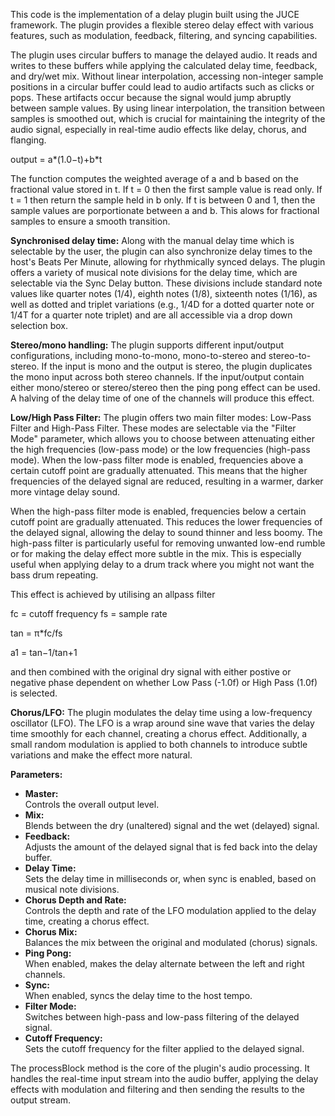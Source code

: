 This code is the implementation of a delay plugin built using the JUCE framework. The plugin provides a flexible stereo delay effect with various features, such as modulation, feedback, filtering, and syncing capabilities. 

The plugin uses circular buffers to manage the delayed audio. It reads and writes to these buffers while applying the calculated delay time, feedback, and dry/wet mix. Without linear interpolation, accessing non-integer sample positions in a circular buffer could lead to audio artifacts such as clicks or pops. These artifacts occur because the signal would jump abruptly between sample values. By using linear interpolation, the transition between samples is smoothed out, which is crucial for maintaining the integrity of the audio signal, especially in real-time audio effects like delay, chorus, and flanging.


output = a*(1.0−t)+b*t

The function computes the weighted average of a and b based on the fractional value stored in t. If t = 0 then the first sample value is read only. If t = 1 then return the sample held in b only. If t is between 0 and 1, then the sample values are porportionate between a and b. This alows for fractional samples to ensure a smooth transition.

<b>Synchronised delay time:</b>
Along with the manual delay time which is selectable by the user, the plugin can also synchronize delay times to the host's Beats Per Minute, allowing for rhythmically synced delays. The plugin offers a variety of musical note divisions for the delay time, which are selectable via the Sync Delay button. These divisions include standard note values like quarter notes (1/4), eighth notes (1/8), sixteenth notes (1/16), as well as dotted and triplet variations (e.g., 1/4D for a dotted quarter note or 1/4T for a quarter note triplet) and are all accessible via a drop down selection box.

<b>Stereo/mono handling:</b>
The plugin supports different input/output configurations, including mono-to-mono, mono-to-stereo and stereo-to-stereo. If the input is mono and the output is stereo, the plugin duplicates the mono input across both stereo channels. If the input/output contain either mono/stereo or stereo/stereo then the ping pong effect can be used. A halving of the delay time of one of the channels will produce this effect. 

<b>Low/High Pass Filter:</b> The plugin offers two main filter modes: Low-Pass Filter and High-Pass Filter. These modes are selectable via the "Filter Mode" parameter, which allows you to choose between attenuating either the high frequencies (low-pass mode) or the low frequencies (high-pass mode).
When the low-pass filter mode is enabled, frequencies above a certain cutoff point are gradually attenuated. This means that the higher frequencies of the delayed signal are reduced, resulting in a warmer, darker more vintage delay sound.

When the high-pass filter mode is enabled, frequencies below a certain cutoff point are gradually attenuated. This reduces the lower frequencies of the delayed signal, allowing the delay to sound thinner and less boomy. The high-pass filter is particularly useful for removing unwanted low-end rumble or for making the delay effect more subtle in the mix. This is especially useful when applying delay to a drum track where you might not want the bass drum repeating.

This effect is achieved by utilising an allpass filter

fc = cutoff frequency
fs = sample rate

tan = π*fc/fs

a1 = tan−1/tan+1

and then combined with the original dry signal with either postive or negative phase dependent on whether Low Pass (-1.0f) or High Pass (1.0f) is selected.



<b>Chorus/LFO:</b> The plugin modulates the delay time using a low-frequency oscillator (LFO). The LFO is a wrap around sine wave that varies the delay time smoothly for each channel, creating a chorus effect. Additionally, a small random modulation is applied to both channels to introduce subtle variations and make the effect more natural.

<b>Parameters:</b>
<ul>
<li><b>Master:</b></li>Controls the overall output level.
<li><b>Mix:</b></li> Blends between the dry (unaltered) signal and the wet (delayed) signal.
<li><b>Feedback:</b></li> Adjusts the amount of the delayed signal that is fed back into the delay buffer.
<li><b>Delay Time:</b></li> Sets the delay time in milliseconds or, when sync is enabled, based on musical note divisions.
<li><b>Chorus Depth and Rate:</b></li> Controls the depth and rate of the LFO modulation applied to the delay time, creating a chorus effect.
<li><b>Chorus Mix:</b></li> Balances the mix between the original and modulated (chorus) signals.
<li><b>Ping Pong:</b></li> When enabled, makes the delay alternate between the left and right channels.
<li><b>Sync:</b></li> When enabled, syncs the delay time to the host tempo.
<li><b>Filter Mode:</b></li>Switches between high-pass and low-pass filtering of the delayed signal.
<li><b>Cutoff Frequency:</b></li>Sets the cutoff frequency for the filter applied to the delayed signal.
</ul>

The processBlock method is the core of the plugin's audio processing. It handles the real-time input stream into the audio buffer, applying the delay effects with modulation and filtering and then sending the results to the output stream. 

